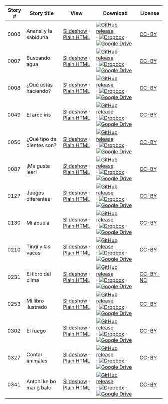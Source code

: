Story # | Story title | View | Download | License
-------- | -----------  |:-------:| ---------------- | -------
0006 | Anansi y la sabiduría | <a href="https://global-asp.github.io/stories/es/0006_anansi-y-la-sabiduría_slides.html" target="_blank">Slideshow</a> · [Plain HTML](https://global-asp.github.io/stories/es/0006_anansi-y-la-sabiduría.html) | [![GitHub release](https://cloud.githubusercontent.com/assets/9295750/9483128/0e089e5e-4b51-11e5-98ca-6da5cef156a7.png "GitHub release")](https://github.com/global-asp/global-asp/releases/download/v1.1/es.zip) · [![Dropbox](https://cloud.githubusercontent.com/assets/9295750/10150606/3f5ae2dc-65f5-11e5-8f63-841c51cc1cde.png "Dropbox")](https://www.dropbox.com/s/7ybh97ds8bsztnx/es.zip) · [![Google Drive](https://cloud.githubusercontent.com/assets/9295750/9473522/1d6fdde4-4b10-11e5-98f5-aa6c6b04a08e.png "Google Drive")](https://drive.google.com/open?id=0B59ZADK9Esbsd0ZxRnBQdWdwZlE) | [CC-BY](https://creativecommons.org/licenses/by/3.0/)
0007 | Buscando agua | <a href="https://global-asp.github.io/stories/es/0007_buscando-agua_slides.html" target="_blank">Slideshow</a> · [Plain HTML](https://global-asp.github.io/stories/es/0007_buscando-agua.html) | [![GitHub release](https://cloud.githubusercontent.com/assets/9295750/9483128/0e089e5e-4b51-11e5-98ca-6da5cef156a7.png "GitHub release")](https://github.com/global-asp/global-asp/releases/download/v1.1/es.zip) · [![Dropbox](https://cloud.githubusercontent.com/assets/9295750/10150606/3f5ae2dc-65f5-11e5-8f63-841c51cc1cde.png "Dropbox")](https://www.dropbox.com/s/7ybh97ds8bsztnx/es.zip) · [![Google Drive](https://cloud.githubusercontent.com/assets/9295750/9473522/1d6fdde4-4b10-11e5-98f5-aa6c6b04a08e.png "Google Drive")](https://drive.google.com/open?id=0B59ZADK9Esbsd0ZxRnBQdWdwZlE) | [CC-BY](https://creativecommons.org/licenses/by/3.0/)
0008 | ¿Qué estás haciendo? | <a href="https://global-asp.github.io/stories/es/0008_qué-estás-haciendo_slides.html" target="_blank">Slideshow</a> · [Plain HTML](https://global-asp.github.io/stories/es/0008_qué-estás-haciendo.html) | [![GitHub release](https://cloud.githubusercontent.com/assets/9295750/9483128/0e089e5e-4b51-11e5-98ca-6da5cef156a7.png "GitHub release")](https://github.com/global-asp/global-asp/releases/download/v1.1/es.zip) · [![Dropbox](https://cloud.githubusercontent.com/assets/9295750/10150606/3f5ae2dc-65f5-11e5-8f63-841c51cc1cde.png "Dropbox")](https://www.dropbox.com/s/7ybh97ds8bsztnx/es.zip) · [![Google Drive](https://cloud.githubusercontent.com/assets/9295750/9473522/1d6fdde4-4b10-11e5-98f5-aa6c6b04a08e.png "Google Drive")](https://drive.google.com/open?id=0B59ZADK9Esbsd0ZxRnBQdWdwZlE) | [CC-BY](https://creativecommons.org/licenses/by/3.0/)
0049 | El arco iris | <a href="https://global-asp.github.io/stories/es/0049_el-arco-iris_slides.html" target="_blank">Slideshow</a> · [Plain HTML](https://global-asp.github.io/stories/es/0049_el-arco-iris.html) | [![GitHub release](https://cloud.githubusercontent.com/assets/9295750/9483128/0e089e5e-4b51-11e5-98ca-6da5cef156a7.png "GitHub release")](https://github.com/global-asp/global-asp/releases/download/v1.1/es.zip) · [![Dropbox](https://cloud.githubusercontent.com/assets/9295750/10150606/3f5ae2dc-65f5-11e5-8f63-841c51cc1cde.png "Dropbox")](https://www.dropbox.com/s/7ybh97ds8bsztnx/es.zip) · [![Google Drive](https://cloud.githubusercontent.com/assets/9295750/9473522/1d6fdde4-4b10-11e5-98f5-aa6c6b04a08e.png "Google Drive")](https://drive.google.com/open?id=0B59ZADK9Esbsd0ZxRnBQdWdwZlE) | [CC-BY](https://creativecommons.org/licenses/by/3.0/)
0050 | ¿Qué tipo de dientes son? | <a href="https://global-asp.github.io/stories/es/0050_qué-tipo-de-dientes-son_slides.html" target="_blank">Slideshow</a> · [Plain HTML](https://global-asp.github.io/stories/es/0050_qué-tipo-de-dientes-son.html) | [![GitHub release](https://cloud.githubusercontent.com/assets/9295750/9483128/0e089e5e-4b51-11e5-98ca-6da5cef156a7.png "GitHub release")](https://github.com/global-asp/global-asp/releases/download/v1.1/es.zip) · [![Dropbox](https://cloud.githubusercontent.com/assets/9295750/10150606/3f5ae2dc-65f5-11e5-8f63-841c51cc1cde.png "Dropbox")](https://www.dropbox.com/s/7ybh97ds8bsztnx/es.zip) · [![Google Drive](https://cloud.githubusercontent.com/assets/9295750/9473522/1d6fdde4-4b10-11e5-98f5-aa6c6b04a08e.png "Google Drive")](https://drive.google.com/open?id=0B59ZADK9Esbsd0ZxRnBQdWdwZlE) | [CC-BY](https://creativecommons.org/licenses/by/3.0/)
0087 | ¡Me gusta leer! | <a href="https://global-asp.github.io/stories/es/0087_me-gusta-leer_slides.html" target="_blank">Slideshow</a> · [Plain HTML](https://global-asp.github.io/stories/es/0087_me-gusta-leer.html) | [![GitHub release](https://cloud.githubusercontent.com/assets/9295750/9483128/0e089e5e-4b51-11e5-98ca-6da5cef156a7.png "GitHub release")](https://github.com/global-asp/global-asp/releases/download/v1.1/es.zip) · [![Dropbox](https://cloud.githubusercontent.com/assets/9295750/10150606/3f5ae2dc-65f5-11e5-8f63-841c51cc1cde.png "Dropbox")](https://www.dropbox.com/s/7ybh97ds8bsztnx/es.zip) · [![Google Drive](https://cloud.githubusercontent.com/assets/9295750/9473522/1d6fdde4-4b10-11e5-98f5-aa6c6b04a08e.png "Google Drive")](https://drive.google.com/open?id=0B59ZADK9Esbsd0ZxRnBQdWdwZlE) | [CC-BY](https://creativecommons.org/licenses/by/3.0/)
0127 | Juegos diferentes | <a href="https://global-asp.github.io/stories/es/0127_juegos-diferentes_slides.html" target="_blank">Slideshow</a> · [Plain HTML](https://global-asp.github.io/stories/es/0127_juegos-diferentes.html) | [![GitHub release](https://cloud.githubusercontent.com/assets/9295750/9483128/0e089e5e-4b51-11e5-98ca-6da5cef156a7.png "GitHub release")](https://github.com/global-asp/global-asp/releases/download/v1.1/es.zip) · [![Dropbox](https://cloud.githubusercontent.com/assets/9295750/10150606/3f5ae2dc-65f5-11e5-8f63-841c51cc1cde.png "Dropbox")](https://www.dropbox.com/s/7ybh97ds8bsztnx/es.zip) · [![Google Drive](https://cloud.githubusercontent.com/assets/9295750/9473522/1d6fdde4-4b10-11e5-98f5-aa6c6b04a08e.png "Google Drive")](https://drive.google.com/open?id=0B59ZADK9Esbsd0ZxRnBQdWdwZlE) | [CC-BY](https://creativecommons.org/licenses/by/3.0/)
0130 | Mi abuela | <a href="https://global-asp.github.io/stories/es/0130_mi-abuela_slides.html" target="_blank">Slideshow</a> · [Plain HTML](https://global-asp.github.io/stories/es/0130_mi-abuela.html) | [![GitHub release](https://cloud.githubusercontent.com/assets/9295750/9483128/0e089e5e-4b51-11e5-98ca-6da5cef156a7.png "GitHub release")](https://github.com/global-asp/global-asp/releases/download/v1.1/es.zip) · [![Dropbox](https://cloud.githubusercontent.com/assets/9295750/10150606/3f5ae2dc-65f5-11e5-8f63-841c51cc1cde.png "Dropbox")](https://www.dropbox.com/s/7ybh97ds8bsztnx/es.zip) · [![Google Drive](https://cloud.githubusercontent.com/assets/9295750/9473522/1d6fdde4-4b10-11e5-98f5-aa6c6b04a08e.png "Google Drive")](https://drive.google.com/open?id=0B59ZADK9Esbsd0ZxRnBQdWdwZlE) | [CC-BY](https://creativecommons.org/licenses/by/3.0/)
0210 | Tingi y las vacas | <a href="https://global-asp.github.io/stories/es/0210_tingi-y-las-vacas_slides.html" target="_blank">Slideshow</a> · [Plain HTML](https://global-asp.github.io/stories/es/0210_tingi-y-las-vacas.html) | [![GitHub release](https://cloud.githubusercontent.com/assets/9295750/9483128/0e089e5e-4b51-11e5-98ca-6da5cef156a7.png "GitHub release")](https://github.com/global-asp/global-asp/releases/download/v1.1/es.zip) · [![Dropbox](https://cloud.githubusercontent.com/assets/9295750/10150606/3f5ae2dc-65f5-11e5-8f63-841c51cc1cde.png "Dropbox")](https://www.dropbox.com/s/7ybh97ds8bsztnx/es.zip) · [![Google Drive](https://cloud.githubusercontent.com/assets/9295750/9473522/1d6fdde4-4b10-11e5-98f5-aa6c6b04a08e.png "Google Drive")](https://drive.google.com/open?id=0B59ZADK9Esbsd0ZxRnBQdWdwZlE) | [CC-BY](https://creativecommons.org/licenses/by/3.0/)
0231 | El libro del clima | <a href="https://global-asp.github.io/stories/es/0231_el-libro-del-clima_slides.html" target="_blank">Slideshow</a> · [Plain HTML](https://global-asp.github.io/stories/es/0231_el-libro-del-clima.html) | [![GitHub release](https://cloud.githubusercontent.com/assets/9295750/9483128/0e089e5e-4b51-11e5-98ca-6da5cef156a7.png "GitHub release")](https://github.com/global-asp/global-asp/releases/download/v1.1/es.zip) · [![Dropbox](https://cloud.githubusercontent.com/assets/9295750/10150606/3f5ae2dc-65f5-11e5-8f63-841c51cc1cde.png "Dropbox")](https://www.dropbox.com/s/7ybh97ds8bsztnx/es.zip) · [![Google Drive](https://cloud.githubusercontent.com/assets/9295750/9473522/1d6fdde4-4b10-11e5-98f5-aa6c6b04a08e.png "Google Drive")](https://drive.google.com/open?id=0B59ZADK9Esbsd0ZxRnBQdWdwZlE) | [CC-BY-NC](http://creativecommons.org/licenses/by-nc/3.0/)
0253 | Mi libro ilustrado | <a href="https://global-asp.github.io/stories/es/0253_mi-libro-ilustrado_slides.html" target="_blank">Slideshow</a> · [Plain HTML](https://global-asp.github.io/stories/es/0253_mi-libro-ilustrado.html) | [![GitHub release](https://cloud.githubusercontent.com/assets/9295750/9483128/0e089e5e-4b51-11e5-98ca-6da5cef156a7.png "GitHub release")](https://github.com/global-asp/global-asp/releases/download/v1.1/es.zip) · [![Dropbox](https://cloud.githubusercontent.com/assets/9295750/10150606/3f5ae2dc-65f5-11e5-8f63-841c51cc1cde.png "Dropbox")](https://www.dropbox.com/s/7ybh97ds8bsztnx/es.zip) · [![Google Drive](https://cloud.githubusercontent.com/assets/9295750/9473522/1d6fdde4-4b10-11e5-98f5-aa6c6b04a08e.png "Google Drive")](https://drive.google.com/open?id=0B59ZADK9Esbsd0ZxRnBQdWdwZlE) | [CC-BY](https://creativecommons.org/licenses/by/3.0/)
0302 | El fuego | <a href="https://global-asp.github.io/stories/es/0302_el-fuego_slides.html" target="_blank">Slideshow</a> · [Plain HTML](https://global-asp.github.io/stories/es/0302_el-fuego.html) | [![GitHub release](https://cloud.githubusercontent.com/assets/9295750/9483128/0e089e5e-4b51-11e5-98ca-6da5cef156a7.png "GitHub release")](https://github.com/global-asp/global-asp/releases/download/v1.1/es.zip) · [![Dropbox](https://cloud.githubusercontent.com/assets/9295750/10150606/3f5ae2dc-65f5-11e5-8f63-841c51cc1cde.png "Dropbox")](https://www.dropbox.com/s/7ybh97ds8bsztnx/es.zip) · [![Google Drive](https://cloud.githubusercontent.com/assets/9295750/9473522/1d6fdde4-4b10-11e5-98f5-aa6c6b04a08e.png "Google Drive")](https://drive.google.com/open?id=0B59ZADK9Esbsd0ZxRnBQdWdwZlE) | [CC-BY](https://creativecommons.org/licenses/by/3.0/)
0327 | Contar animales | <a href="https://global-asp.github.io/stories/es/0327_contar-animales_slides.html" target="_blank">Slideshow</a> · [Plain HTML](https://global-asp.github.io/stories/es/0327_contar-animales.html) | [![GitHub release](https://cloud.githubusercontent.com/assets/9295750/9483128/0e089e5e-4b51-11e5-98ca-6da5cef156a7.png "GitHub release")](https://github.com/global-asp/global-asp/releases/download/v1.1/es.zip) · [![Dropbox](https://cloud.githubusercontent.com/assets/9295750/10150606/3f5ae2dc-65f5-11e5-8f63-841c51cc1cde.png "Dropbox")](https://www.dropbox.com/s/7ybh97ds8bsztnx/es.zip) · [![Google Drive](https://cloud.githubusercontent.com/assets/9295750/9473522/1d6fdde4-4b10-11e5-98f5-aa6c6b04a08e.png "Google Drive")](https://drive.google.com/open?id=0B59ZADK9Esbsd0ZxRnBQdWdwZlE) | [CC-BY](https://creativecommons.org/licenses/by/3.0/)
0341 | Antoni ke bo mang bale | <a href="https://global-asp.github.io/stories/es/0341_antoni-ke-bo-mang-bale_slides.html" target="_blank">Slideshow</a> · [Plain HTML](https://global-asp.github.io/stories/es/0341_antoni-ke-bo-mang-bale.html) | [![GitHub release](https://cloud.githubusercontent.com/assets/9295750/9483128/0e089e5e-4b51-11e5-98ca-6da5cef156a7.png "GitHub release")](https://github.com/global-asp/global-asp/releases/download/v1.1/es.zip) · [![Dropbox](https://cloud.githubusercontent.com/assets/9295750/10150606/3f5ae2dc-65f5-11e5-8f63-841c51cc1cde.png "Dropbox")](https://www.dropbox.com/s/7ybh97ds8bsztnx/es.zip) · [![Google Drive](https://cloud.githubusercontent.com/assets/9295750/9473522/1d6fdde4-4b10-11e5-98f5-aa6c6b04a08e.png "Google Drive")](https://drive.google.com/open?id=0B59ZADK9Esbsd0ZxRnBQdWdwZlE) | [CC-BY](https://creativecommons.org/licenses/by/3.0/)
